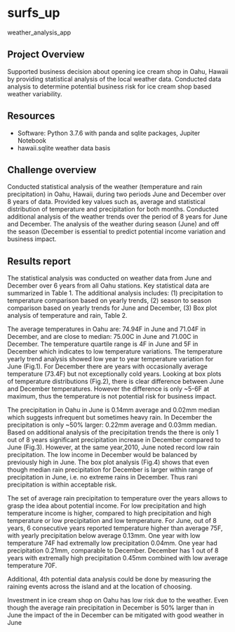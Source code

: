 # surfs_up
weather_analysis_app

## Project Overview
Supported business decision about opening ice cream shop in Oahu, Hawaii by providing statistical analysis of the local weather data. 
Conducted data analysis to determine potential business risk for ice cream shop based weather variability.

## Resources

-	Software: Python 3.7.6 with panda and sqlite packages, Jupiter Notebook
- hawaii.sqlite weather data basis


## Challenge overview
Conducted statistical analysis of the weather (temperature and rain precipitation) in Oahu, Hawaii, during two periods June and December over 8 years of data. Provided key values such as, average and statistical distribution of temperature and precipitation for both months. Conducted additional analysis of the weather trends over the period of 8 years for June and December. The analysis of the weather during season (June) and off the season (December is essential to predict potential income variation and business impact.   


## Results report 

The statistical analysis was conducted on weather data from June and December over 6 years from all Oahu stations. Key statistical data are summarized in Table 1. The additional analysis includes: (1) precipitation to temperature comparison based on yearly trends, (2) season to season comparison based on yearly trends for June and December, (3) Box plot analysis of temperature and rain, Table 2.

The average temperatures in Oahu are: 74.94F in June and 71.04F in December, and are close to median: 75.00C in June and 71.00C in December. The temperature quartile range is 4F in June and 5F in December which indicates to low temperature variations. The temperature yearly trend analysis showed low year to year temperature variation for June (Fig.1). For December there are years with occasionally average temperature (73.4F) but not exceptionally cold years. Looking at box plots of temperature distributions (Fig.2), there is clear difference between June and December temperatures. However the difference is only ~5-6F at maximum, thus the temperature is not potential risk for business impact.

The precipitation in Oahu in June is 0.14mm average and 0.02mm median which suggests infrequent but sometimes heavy rain. In December the precipitation is only ~50% larger: 0.22mm average and 0.03mm median. Based on additional analysis of the precipitation trends the there is only 1 out of 8 years significant precipitation increase in December compared to June (Fig.3). However, at the same year,2010, June noted record low rain precipitation. The low income in December would be balanced by previously high in June. The box plot analysis (Fig.4) shows that even though median rain precipitation for December is larger within range of precipitation in June, i.e. no extreme rains in December. Thus rani precipitation is within acceptable risk.

The set of average rain precipitation to temperature over the years allows to grasp the idea about potential income. For low precipitation and high temperature income is higher, compared to high precipitation and high temperature or low precipitation and low temperature. For June, out of 8 years, 6 consecutive years reported temperature higher than average 75F, with yearly precipitation below average 0.13mm. One year with low temperature 74F had extremally low precipitation 0.04mm. One year had precipitation 0.21mm, comparable to December.  December has 1 out of 8 years with extremally high precipitation 0.45mm combined with low average temperature 70F.

Additional, 4th potential data analysis could be done by measuring the raining events across the island and at the location of choosing.

Investment in ice cream shop on Oahu has low risk due to the weather. Even though the average rain precipitation in December is 50% larger than in June the impact of the in December can be mitigated with good weather in June
